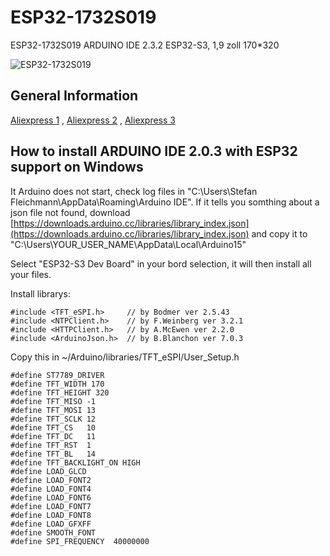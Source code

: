 # ESP32-1732S019
ESP32-1732S019 ARDUINO IDE 2.3.2 ESP32-S3, 1,9 zoll 170*320 

![ESP32-1732S019](https://github.com/OttoMeister/ESP32-1732S019/assets/12480979/2e7e7fbe-8a32-4804-abf7-d8c90f59159e)

## General Information
[Aliexpress 1](https://www.aliexpress.us/item/3256806186900969.html) , 
[Aliexpress 2](https://www.aliexpress.us/item/3256806071867483.html) ,
[Aliexpress 3](https://www.aliexpress.us/item/3256806436770867.html) <br>

## How to install ARDUINO IDE 2.0.3 with ESP32 support on Windows

It Arduino does not start, check log files in "C:\Users\Stefan Fleichmann\AppData\Roaming\Arduino IDE". If it tells you somthing about a json file not found, 
download [https://downloads.arduino.cc/libraries/library_index.json](https://downloads.arduino.cc/libraries/library_index.json) and copy it to 
"C:\Users\YOUR_USER_NAME\AppData\Local\Arduino15"

Select "ESP32-S3 Dev Board" in your bord selection, it will then install all your files.

Install librarys:
```
#include <TFT_eSPI.h>     // by Bodmer ver 2.5.43
#include <NTPClient.h>    // by F.Weinberg ver 3.2.1
#include <HTTPClient.h>   // by A.McEwen ver 2.2.0
#include <ArduinoJson.h>  // by B.Blanchon ver 7.0.3
```

Copy this in ~/Arduino/libraries/TFT_eSPI/User_Setup.h 
```
#define ST7789_DRIVER  
#define TFT_WIDTH 170
#define TFT_HEIGHT 320
#define TFT_MISO -1 
#define TFT_MOSI 13   
#define TFT_SCLK 12
#define TFT_CS   10 
#define TFT_DC   11 
#define TFT_RST  1 
#define TFT_BL   14
#define TFT_BACKLIGHT_ON HIGH
#define LOAD_GLCD  
#define LOAD_FONT2 
#define LOAD_FONT4 
#define LOAD_FONT6 
#define LOAD_FONT7
#define LOAD_FONT8 
#define LOAD_GFXFF 
#define SMOOTH_FONT
#define SPI_FREQUENCY  40000000
```









